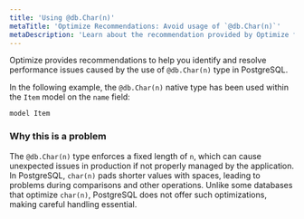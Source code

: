 ```yaml
---
title: 'Using @db.Char(n)'
metaTitle: 'Optimize Recommendations: Avoid usage of `@db.Char(n)`'
metaDescription: 'Learn about the recommendation provided by Optimize for using `@db.Char(n)` native type.'
---
```


Optimize provides recommendations to help you identify and resolve performance issues caused by the use of `@db.Char(n)` type in PostgreSQL.

In the following example, the `@db.Char(n)` native type has been used within the `Item` model on the `name` field:

```prisma
model Item
```

### Why this is a problem

The `@db.Char(n)` type enforces a fixed length of `n`, which can cause unexpected issues in production if not properly managed by the application. In PostgreSQL, `char(n)` pads shorter values with spaces, leading to problems during comparisons and other operations. Unlike some databases that optimize `char(n)`, PostgreSQL does not offer such optimizations, making careful handling essential.
